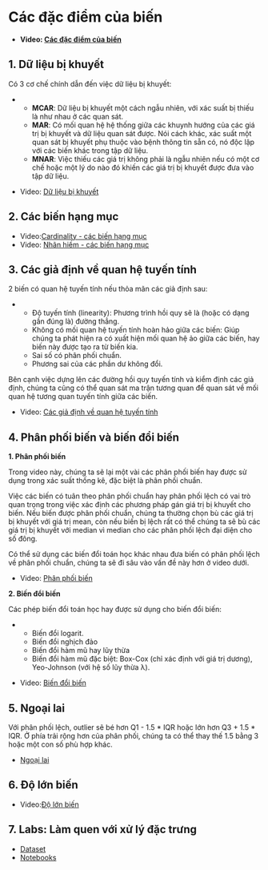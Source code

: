# Các đặc điểm của biến

- **Video: [Các đặc điểm của biến](https://funix.udemy.com/course/feature-engineering-for-machine-learning/learn/lecture/10199080#overview)**



## 1. Dữ liệu bị khuyết

Có 3 cơ chế chính dẫn đến việc dữ liệu bị khuyết:

- - **MCAR**: Dữ liệu bị khuyết một cách ngẫu nhiên, với xác suất bị thiếu là như nhau ở các quan sát.
  - **MAR**: Có mối quan hệ hệ thống giữa các khuynh hướng của các giá trị bị khuyết và dữ liệu quan sát được. Nói cách khác, xác suất một quan sát bị khuyết phụ thuộc vào bệnh thông tin sẵn có, nó độc lập với các biến khác trong tập dữ liệu.
  - **MNAR**: Việc thiếu các giá trị không phải là ngẫu nhiên nếu có một cơ chế hoặc một lý do nào đó khiến các giá trị bị khuyết được đưa vào tập dữ liệu.

- Video: [Dữ liệu bị khuyết](https://funix.udemy.com/course/feature-engineering-for-machine-learning/learn/lecture/7690396#overview)



## 2. Các biến hạng mục

- Video:[Cardinality - các biến hạng mục](https://funix.udemy.com/course/feature-engineering-for-machine-learning/learn/lecture/7690414#overview)
- Video: [Nhãn hiếm - các biến hạng mục](https://funix.udemy.com/course/feature-engineering-for-machine-learning/learn/lecture/7690400#overview)



## 3. Các giả định về quan hệ tuyến tính

2 biến có quan hệ tuyến tính nếu thỏa mãn các giả định sau:

- - Độ tuyến tính (linearity): Phương trình hồi quy sẽ là (hoặc có dạng gần đúng là) đường thẳng.
  - Không có mối quan hệ tuyến tính hoàn hảo giữa các biến: Giúp chúng ta phát hiện ra có xuất hiện mối quan hệ ảo giữa các biến, hay biến này được tạo ra từ biến kia.
  - Sai số có phân phối chuẩn.
  - Phương sai của các phần dư không đổi.

Bên cạnh việc dựng lên các đường hồi quy tuyến tính và kiểm định các giả định, chúng ta cũng có thể quan sát ma trận tương quan để quan sát về mối quan hệ tương quan tuyến tính giữa các biến.

- Video: [Các giả định về quan hệ tuyến tính](https://funix.udemy.com/course/feature-engineering-for-machine-learning/learn/lecture/7690428#overview)



## 4. Phân phối biến và biến đổi biến

**1. Phân phối biến**

Trong video này, chúng ta sẽ lại một vài các phân phối biến hay được sử dụng trong xác suất thống kê, đặc biệt là phân phối chuẩn.

Việc các biến có tuân theo phân phối chuẩn hay phân phối lệch có vai trò quan trọng trong việc xác định các phương pháp gán giá trị bị khuyết cho biến. Nếu biến được phân phối chuẩn, chúng ta thường chọn bù các giá trị bị khuyết với giá trị mean, còn nếu biến bị lệch rất có thể chúng ta sẽ bù các giá trị bị khuyết với median vì median cho các phân phối lệch đại diện cho số đông.

Có thể sử dụng các biến đổi toán học khác nhau đưa biến có phân phối lệch về phân phối chuẩn, chúng ta sẽ đi sâu vào vấn đề này hơn ở video dưới.

- Video: [Phân phối biến](https://funix.udemy.com/course/feature-engineering-for-machine-learning/learn/lecture/7690416#overview)

**2. Biến đổi biến**

Các phép biến đổi toán học hay được sử dụng cho biến đổi biến:

- - Biến đổi logarit.
  - Biến đổi nghịch đảo
  - Biến đổi hàm mũ hay lũy thừa
  - Biến đổi hàm mũ đặc biệt: Box-Cox (chỉ xác định với giá trị dương), Yeo-Johnson (với hệ số lũy thừa λ).

- Video: [Biến đổi biến](https://funix.udemy.com/course/feature-engineering-for-machine-learning/learn/lecture/16120743#overview)



## 5. Ngoại lai

Với phân phối lệch, outlier sẽ bé hơn Q1 - 1.5 * IQR hoặc lớn hơn Q3 + 1.5 * IQR. Ở phía trải rộng hơn của phân phối, chúng ta có thể thay thế 1.5 bằng 3 hoặc một con số phù hợp khác.

- [Ngoại lai](https://funix.udemy.com/course/feature-engineering-for-machine-learning/learn/lecture/7690406#overview)



## 6. Độ lớn biến

- Video:[Độ lớn biến](https://funix.udemy.com/course/feature-engineering-for-machine-learning/learn/lecture/7690422#overview)

## 7. Labs: Làm quen với xử lý đặc trưng

- [Dataset](https://drive.google.com/file/d/17QvEIOCNPUz3WHdvf3vwbHoDj_O5w8Hd/view)
- [Notebooks](labs/lab7.zip)